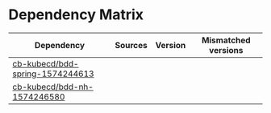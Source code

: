 # Dependency Matrix

Dependency | Sources | Version | Mismatched versions
---------- | ------- | ------- | -------------------
[cb-kubecd/bdd-spring-1574244613](https://github.com/cb-kubecd/bdd-spring-1574244613.git) |  | []() | 
[cb-kubecd/bdd-nh-1574246580](https://github.com/cb-kubecd/bdd-nh-1574246580.git) |  | []() | 
